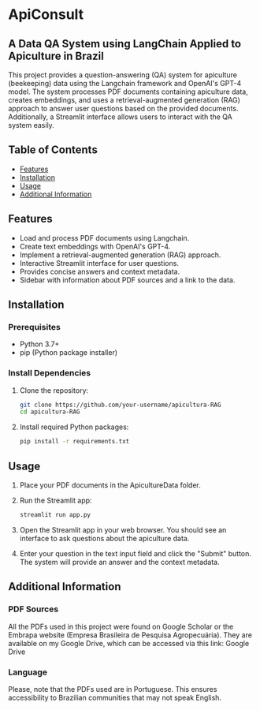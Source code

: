 # ApiConsult 
## A Data QA System using LangChain Applied to Apiculture in Brazil


This project provides a question-answering (QA) system for apiculture (beekeeping) data using the Langchain framework and OpenAI's GPT-4 model. The system processes PDF documents containing apiculture data, creates embeddings, and uses a retrieval-augmented generation (RAG) approach to answer user questions based on the provided documents. Additionally, a Streamlit interface allows users to interact with the QA system easily.

## Table of Contents

- [Features](#features)
- [Installation](#installation)
- [Usage](#usage)
- [Additional Information](#additionalinformation)


## Features

- Load and process PDF documents using Langchain.
- Create text embeddings with OpenAI's GPT-4.
- Implement a retrieval-augmented generation (RAG) approach.
- Interactive Streamlit interface for user questions.
- Provides concise answers and context metadata.
- Sidebar with information about PDF sources and a link to the data.

## Installation

### Prerequisites

- Python 3.7+
- pip (Python package installer)

### Install Dependencies

1. Clone the repository:
   ```bash
   git clone https://github.com/your-username/apicultura-RAG
   cd apicultura-RAG

2. Install required Python packages:
   ```bash
   pip install -r requirements.txt

## Usage

1. Place your PDF documents in the ApicultureData folder.

2. Run the Streamlit app:
    ```bash
    streamlit run app.py

3. Open the Streamlit app in your web browser. You should see an interface to ask questions about the apiculture data.

4. Enter your question in the text input field and click the "Submit" button. The system will provide an answer and the context metadata.

## Additional Information

### PDF Sources
All the PDFs used in this project were found on Google Scholar or the Embrapa website (Empresa Brasileira de Pesquisa Agropecuária). They are available on my Google Drive, which can be accessed via this link: Google Drive

### Language
Please, note that the PDFs used are in Portuguese. This ensures accessibility to Brazilian communities that may not speak English.


